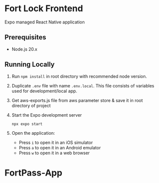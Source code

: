 # Fort Lock Frontend

Expo managed React Native application

## Prerequisites

- Node.js 20.x

## Running Locally

1. Run `npm install` in root directory with recommended node version.
2. Duplicate `.env` file with name `.env.local`. This file consists of variables used for development/local app.
3. Get aws-exports.js file from aws parameter store & save it in root directory of project
4. Start the Expo development server

    ```sh
    npx expo start
    ```

5. Open the application:
    - Press `i` to open it in an iOS simulator
    - Press `a` to open it in an Android emulator
    - Press `w` to open it in a web browser
# FortPass-App
